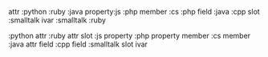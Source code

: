 attr    :python :ruby :java
property:js :php
member  :cs :php
field   :java :cpp
slot    :smalltalk
ivar    :smalltalk :ruby

:python attr
:ruby   attr slot
:js     property
:php    property member
:cs     member
:java   attr field
:cpp    field
:smalltalk slot ivar
